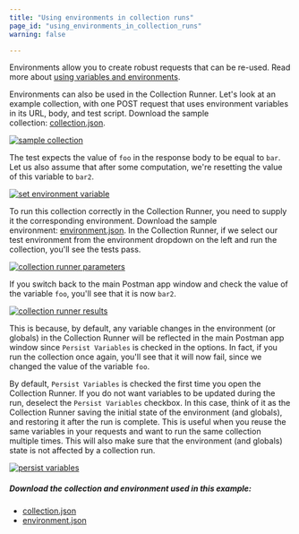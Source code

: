 ```yaml
---
title: "Using environments in collection runs"
page_id: "using_environments_in_collection_runs"
warning: false

---
```


Environments allow you to create robust requests that can be re-used. Read more about [using variables and environments](https://learning.getpostman.com/docs/postman/environments_and_globals/variables/).

Environments can also be used in the Collection Runner. Let's look at an example collection, with one POST request that uses environment variables in its URL, body, and test script. Download the sample collection: [collection.json](https://assets.postman.com/postman-docs/usingEnvironments.postman_collection.json). 

[![sample collection](https://assets.postman.com/postman-docs/WS-runs_sample_collections.png)](https://assets.postman.com/postman-docs/WS-runs_sample_collections.png)

The test expects the value of `foo` in the response body to be equal to `bar`. Let us also assume that after some computation, we're resetting the value of this variable to `bar2`.

[![set environment variable](https://assets.postman.com/postman-docs/WS-runs_set_environment_variable2.png)](https://assets.postman.com/postman-docs/WS-runs_set_environment_variable2.png) 

To run this collection correctly in the Collection Runner, you need to supply it the corresponding environment. Download the sample environment: [environment.json](https://assets.postman.com/postman-docs/testEnv.postman_environment.json). In the Collection Runner, if we select our test environment from the environment dropdown on the left and run the collection, you'll see the tests pass. 

[![collection runner parameters](https://assets.postman.com/postman-docs/runs_collection_run.png)](https://assets.postman.com/postman-docs/runs_collection_run.png)  

If you switch back to the main Postman app window and check the value of the variable `foo`, you'll see that it is now `bar2`. 

[![collection runner results](https://assets.postman.com/postman-docs/58704076.png)](https://assets.postman.com/postman-docs/58704076.png)

This is because, by default, any variable changes in the environment (or globals) in the Collection Runner will be reflected in the main Postman app window since `Persist Variables` is checked in the options. In fact, if you run the collection once again, you'll see that it will now fail, since we changed the value of the variable `foo`. 

By default, `Persist Variables` is checked the first time you open the Collection Runner. If you do not want variables to be updated during the run, deselect the `Persist Variables` checkbox. In this case, think of it as the Collection Runner saving the initial state of the environment (and globals), and restoring it after the run is complete. This is useful when you reuse the same variables in your requests and want to run the same collection multiple times. This will also make sure that the environment (and globals) state is not affected by a collection run.

[![persist variables](https://assets.postman.com/postman-docs/runs_persist_variables.png)](https://assets.postman.com/postman-docs/runs_persist_variables.png)

##### Download the collection and environment used in this example:

* [collection.json](https://assets.postman.com/postman-docs/usingEnvironments.postman_collection.json)
* [environment.json](https://assets.postman.com/postman-docs/testEnv.postman_environment.json)
